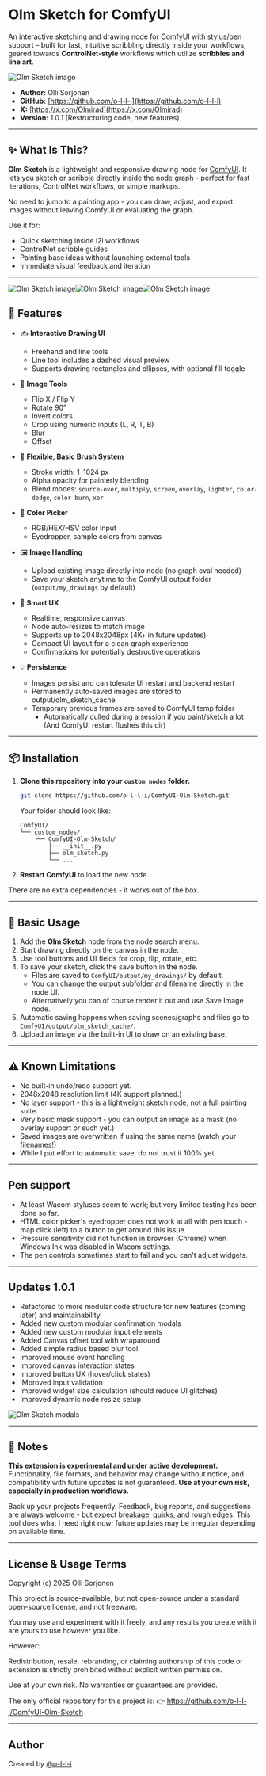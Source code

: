# Olm Sketch for ComfyUI

An interactive sketching and drawing node for ComfyUI with stylus/pen support – built for fast, intuitive scribbling directly inside your workflows, geared towards **ControlNet-style** workflows which utilize **scribbles and line art**.

![Olm Sketch image](./assets/olm_sketch_splash.png)

- **Author:** Olli Sorjonen
- **GitHub:** [https://github.com/o-l-l-i](https://github.com/o-l-l-i)
- **X:** [https://x.com/Olmirad](https://x.com/Olmirad)
- **Version:** 1.0.1 (Restructuring code, new features)

---

## ✨ What Is This?

**Olm Sketch** is a lightweight and responsive drawing node for [ComfyUI](https://github.com/comfyanonymous/ComfyUI). It lets you sketch or scribble directly inside the node graph - perfect for fast iterations, ControlNet workflows, or simple markups.

No need to jump to a painting app - you can draw, adjust, and export images without leaving ComfyUI or evaluating the graph.

Use it for:

- Quick sketching inside i2i workflows
- ControlNet scribble guides
- Painting base ideas without launching external tools
- Immediate visual feedback and iteration

---

![Olm Sketch image](./assets/olm_sketch_panel_view.png)![Olm Sketch image](./assets/olm_sketch_line_tool.png)![Olm Sketch image](./assets/olm_sketch_shapes.png)

## 🎨 Features

- ✍️ **Interactive Drawing UI**
  - Freehand and line tools
  - Line tool includes a dashed visual preview
  - Supports drawing rectangles and ellipses, with optional fill toggle

- 🧰 **Image Tools**
  - Flip X / Flip Y
  - Rotate 90°
  - Invert colors
  - Crop using numeric inputs (L, R, T, B)
  - Blur
  - Offset

- 🌈 **Flexible, Basic Brush System**
  - Stroke width: 1–1024 px
  - Alpha opacity for painterly blending
  - Blend modes: `source-over`, `multiply`, `screen`, `overlay`, `lighter`, `color-dodge`, `color-burn`, `xor`

- 🎨 **Color Picker**
  - RGB/HEX/HSV color input
  - Eyedropper, sample colors from canvas

- 🖼️ **Image Handling**
  - Upload existing image directly into node (no graph eval needed)
  - Save your sketch anytime to the ComfyUI output folder (`output/my_drawings` by default)

- 🧠 **Smart UX**
  - Realtime, responsive canvas
  - Node auto-resizes to match image
  - Supports up to 2048x2048px (4K+ in future updates)
  - Compact UI layout for a clean graph experience
  - Confirmations for potentially destructive operations

- 💡 **Persistence**
  - Images persist and can tolerate UI restart and backend restart
  - Permanently auto-saved images are stored to output/olm_sketch_cache
  - Temporary previous frames are saved to ComfyUI temp folder
    - Automatically culled during a session if you paint/sketch a lot (And ComfyUI restart flushes this dir)
---

## 📦 Installation

1. **Clone this repository into your `custom_nodes` folder.**

    ```bash
    git clone https://github.com/o-l-l-i/ComfyUI-Olm-Sketch.git
    ```

    Your folder should look like:

    ```
    ComfyUI/
    └── custom_nodes/
        └── ComfyUI-Olm-Sketch/
            ├── __init__.py
            ├── olm_sketch.py
            └── ...
    ```

2. **Restart ComfyUI** to load the new node.

There are no extra dependencies - it works out of the box.

---

## 🧪 Basic Usage

1. Add the **Olm Sketch** node from the node search menu.
2. Start drawing directly on the canvas in the node.
3. Use tool buttons and UI fields for crop, flip, rotate, etc.
4. To save your sketch, click the save button in the node.
    - Files are saved to `ComfyUI/output/my_drawings/` by default.
    - You can change the output subfolder and filename directly in the node UI.
    - Alternatively you can of course render it out and use Save Image node.
5. Automatic saving happens when saving scenes/graphs and files go to `ComfyUI/output/olm_sketch_cache/`.
6. Upload an image via the built-in UI to draw on an existing base.

---

## ⚠️ Known Limitations

- No built-in undo/redo support yet.
- 2048x2048 resolution limit (4K support planned.)
- No layer support - this is a lightweight sketch node, not a full painting suite.
- Very basic mask support - you can output an image as a mask (no overlay support or such yet.)
- Saved images are overwritten if using the same name (watch your filenames!)
- While I put effort to automatic save, do not trust it 100% yet.

---

## Pen support

- At least Wacom styluses seem to work; but very limited testing has been done so far.
- HTML color picker's eyedropper does not work at all with pen touch - map click (left) to a button to get around this issue.
- Pressure sensitivity did not function in browser (Chrome) when Windows Ink was disabled in Wacom settings.
- The pen controls sometimes start to fail and you can't adjust widgets.

---

## Updates 1.0.1

- Refactored to more modular code structure for new features (coming later) and maintainability
- Added new custom modular confirmation modals
- Added new custom modular input elements
- Added Canvas offset tool with wraparound
- Added simple radius based blur tool
- Improved mouse event handling
- Improved canvas interaction states
- Improved button UX (hover/click states)
- IMproved input validation
- Improved widget size calculation (should reduce UI glitches)
- Improved dynamic node resize setup

![Olm Sketch modals](./assets/olm_confirm_modals.png)

---

## 💬 Notes

**This extension is experimental and under active development.**
Functionality, file formats, and behavior may change without notice, and compatibility with future updates is not guaranteed.
**Use at your own risk, especially in production workflows.**

Back up your projects frequently. Feedback, bug reports, and suggestions are always welcome - but expect breakage, quirks, and rough edges. This tool does what I need right now; future updates may be irregular depending on available time.

---

## License & Usage Terms

Copyright (c) 2025 Olli Sorjonen

This project is source-available, but not open-source under a standard open-source license, and not freeware.

You may use and experiment with it freely, and any results you create with it are yours to use however you like.

However:

Redistribution, resale, rebranding, or claiming authorship of this code or extension is strictly prohibited without explicit written permission.

Use at your own risk. No warranties or guarantees are provided.

The only official repository for this project is:
👉 https://github.com/o-l-l-i/ComfyUI-Olm-Sketch

---

## Author

Created by [@o-l-l-i](https://github.com/o-l-l-i)
